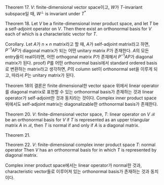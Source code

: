 Theorem 17.
$V$: finite-dimensional vector space이고,
$W$가 $T$-invariant subspace일 때, $W^{\perp}$ is invariant under $T^*$

Theorem 18.
Let $V$ be a finite-dimensional inner product space, and let $T$ be a self-adjoint operator on $V$. Then there exist an orthonormal basis for $V$ each of which is a characteristic vector for $T$.

Corollary.
Let $A$가 $n \times n$ matrix라고 할 때, $A$가 self-adjoint matrix라고 하면, $P^{-1}AP$가 diagonal matrix가 되는 어떤 unitary matrix $P$가 존재한다. $A$의 모든 entry들이 real이라면, 어떤 orthogonal matrix $P$가 존재해서 $P^{-1}AP$가 diagonal matrix가 된다.
proof) $P$를 어떤 orthonormal basis에서 standard ordered basis로 변환하는 matrix라고 생각하면, $P$의 column set이 orthonormal set을 이루게 되고, 따라서 $P$는 unitary matrix가 된다.

Theorem 18의 결론은 finite dimensional한 vector space 위에서 linear operator를 diagonal matrix로 표현할 수 있는 orthonormal basis가 존재하는 것과 linear operator가 self-adjoint한 것과 동치라는 것이다. Complex inner product space 위에서도 self-adjoint matrix는 diagonalizable한 orthonormal basis가 존재한다.

Theorem 20.
$V$: finite-dimensional vector space,
$T$: linear operator on $V$
$\mathcal{B}$ be an orthonormal basis for $V$
if $T$ is represented as an upper triangular matrix $A$ in $\mathcal{B}$, then $T$ is normal if and only if $A$ is a diagonal matrix.

Theorem 21.

Theorem 22.
$V$: finite-dimensional complex inner product space
$T$: normal operator
Then $V$ has an orthonormal basis for in which $T$ is represented by diagonal matrix.

Complex inner product space에서는 linear operator가 normal한 것과, characteristic vector들로 이루어져 있는 orthonormal basis가 존재하는 것과 동치이다.